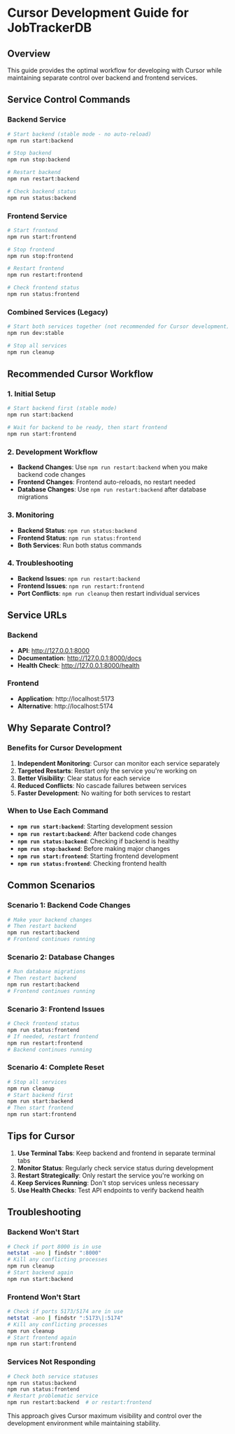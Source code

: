 # Cursor Development Guide for JobTrackerDB

## Overview
This guide provides the optimal workflow for developing with Cursor while maintaining separate control over backend and frontend services.

## Service Control Commands

### Backend Service
```bash
# Start backend (stable mode - no auto-reload)
npm run start:backend

# Stop backend
npm run stop:backend

# Restart backend
npm run restart:backend

# Check backend status
npm run status:backend
```

### Frontend Service
```bash
# Start frontend
npm run start:frontend

# Stop frontend
npm run stop:frontend

# Restart frontend
npm run restart:frontend

# Check frontend status
npm run status:frontend
```

### Combined Services (Legacy)
```bash
# Start both services together (not recommended for Cursor development)
npm run dev:stable

# Stop all services
npm run cleanup
```

## Recommended Cursor Workflow

### 1. Initial Setup
```bash
# Start backend first (stable mode)
npm run start:backend

# Wait for backend to be ready, then start frontend
npm run start:frontend
```

### 2. Development Workflow
- **Backend Changes**: Use `npm run restart:backend` when you make backend code changes
- **Frontend Changes**: Frontend auto-reloads, no restart needed
- **Database Changes**: Use `npm run restart:backend` after database migrations

### 3. Monitoring
- **Backend Status**: `npm run status:backend`
- **Frontend Status**: `npm run status:frontend`
- **Both Services**: Run both status commands

### 4. Troubleshooting
- **Backend Issues**: `npm run restart:backend`
- **Frontend Issues**: `npm run restart:frontend`
- **Port Conflicts**: `npm run cleanup` then restart individual services

## Service URLs

### Backend
- **API**: http://127.0.0.1:8000
- **Documentation**: http://127.0.0.1:8000/docs
- **Health Check**: http://127.0.0.1:8000/health

### Frontend
- **Application**: http://localhost:5173
- **Alternative**: http://localhost:5174

## Why Separate Control?

### Benefits for Cursor Development
1. **Independent Monitoring**: Cursor can monitor each service separately
2. **Targeted Restarts**: Restart only the service you're working on
3. **Better Visibility**: Clear status for each service
4. **Reduced Conflicts**: No cascade failures between services
5. **Faster Development**: No waiting for both services to restart

### When to Use Each Command
- **`npm run start:backend`**: Starting development session
- **`npm run restart:backend`**: After backend code changes
- **`npm run status:backend`**: Checking if backend is healthy
- **`npm run stop:backend`**: Before making major changes
- **`npm run start:frontend`**: Starting frontend development
- **`npm run status:frontend`**: Checking frontend health

## Common Scenarios

### Scenario 1: Backend Code Changes
```bash
# Make your backend changes
# Then restart backend
npm run restart:backend
# Frontend continues running
```

### Scenario 2: Database Changes
```bash
# Run database migrations
# Then restart backend
npm run restart:backend
# Frontend continues running
```

### Scenario 3: Frontend Issues
```bash
# Check frontend status
npm run status:frontend
# If needed, restart frontend
npm run restart:frontend
# Backend continues running
```

### Scenario 4: Complete Reset
```bash
# Stop all services
npm run cleanup
# Start backend first
npm run start:backend
# Then start frontend
npm run start:frontend
```

## Tips for Cursor

1. **Use Terminal Tabs**: Keep backend and frontend in separate terminal tabs
2. **Monitor Status**: Regularly check service status during development
3. **Restart Strategically**: Only restart the service you're working on
4. **Keep Services Running**: Don't stop services unless necessary
5. **Use Health Checks**: Test API endpoints to verify backend health

## Troubleshooting

### Backend Won't Start
```bash
# Check if port 8000 is in use
netstat -ano | findstr ":8000"
# Kill any conflicting processes
npm run cleanup
# Start backend again
npm run start:backend
```

### Frontend Won't Start
```bash
# Check if ports 5173/5174 are in use
netstat -ano | findstr ":5173\|:5174"
# Kill any conflicting processes
npm run cleanup
# Start frontend again
npm run start:frontend
```

### Services Not Responding
```bash
# Check both service statuses
npm run status:backend
npm run status:frontend
# Restart problematic service
npm run restart:backend  # or restart:frontend
```

This approach gives Cursor maximum visibility and control over the development environment while maintaining stability.
